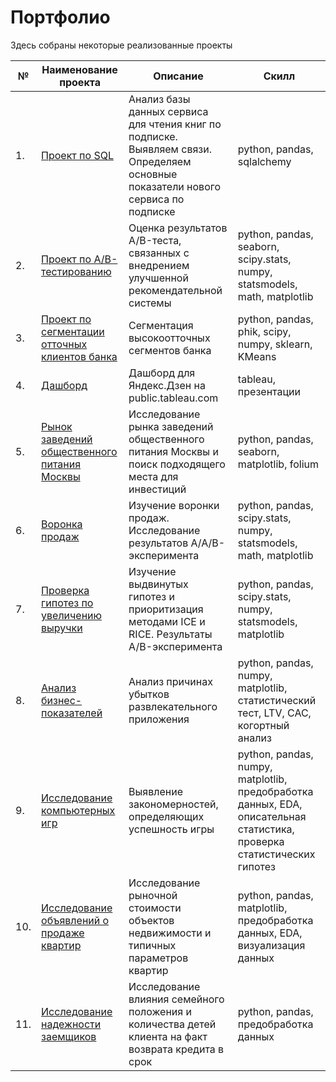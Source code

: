 # Портфолио

Здесь собраны некоторые реализованные проекты

| №    | Наименование проекта                | Описание                                                     | Скилл                                                        |
| ---- | ------------------------------------------------------------ | ------------------------------------------------------------ | ------------------------------------------------------------ |
| 1.   | [Проект по SQL](https://github.com/KseniaChernyak/Projects-Yandex.Practicum/tree/5e5ea008e049162b915712c659babfa3c0dafe69/SQL%20project) | Анализ базы данных сервиса для чтения книг по подписке. Выявляем связи. Определяем основные показатели нового сервиса по подписке | python, pandas, sqlalchemy       |
| 2.   | [Проект по А/B-тестированию](https://github.com/KseniaChernyak/Portfolio/tree/main/AB%20testing%20project) | Оценка результатов A/B-теста, связанных с внедрением улучшенной рекомендательной системы | python, pandas, seaborn, scipy.stats, numpy, statsmodels, math, matplotlib |
| 3.   | [Проект по сегментации отточных клиентов банка](https://github.com/KseniaChernyak/Portfolio/tree/main/Customer%20churn%20analysis) | Сегментация высокоотточных сегментов банка          | python, pandas, phik, scipy, numpy, sklearn, KMeans |
| 4.   | [Дашборд](https://github.com/KseniaChernyak/Portfolio/tree/main/Dashboard) | Дашборд для Яндекс.Дзен на public.tableau.com          | tableau, презентации |
| 5.   | [Рынок заведений общественного питания Москвы](https://github.com/KseniaChernyak/Portfolio/tree/main/Public%20catering) | Исследование рынка заведений общественного питания Москвы и поиск подходящего места для инвестиций          | python, pandas, seaborn, matplotlib, folium  |
| 6.   | [Воронка продаж](https://github.com/KseniaChernyak/Portfolio/tree/main/Sales%20funnel) | Изучение воронки продаж. Исследование результатов A/A/B-эксперимента        | python, pandas, scipy.stats, numpy, statsmodels, math, matplotlib  |
| 7.   | [Проверка гипотез по увеличению выручки](https://github.com/KseniaChernyak/Portfolio/tree/main/Statistical%20hypothesis%20testing#%D0%BF%D1%80%D0%BE%D0%B2%D0%B5%D1%80%D0%BA%D0%B0-%D0%B3%D0%B8%D0%BF%D0%BE%D1%82%D0%B5%D0%B7-%D0%BF%D0%BE-%D1%83%D0%B2%D0%B5%D0%BB%D0%B8%D1%87%D0%B5%D0%BD%D0%B8%D1%8E-%D0%B2%D1%8B%D1%80%D1%83%D1%87%D0%BA%D0%B8-%D0%B2-%D0%B8%D0%BD%D1%82%D0%B5%D1%80%D0%BD%D0%B5%D1%82-%D0%BC%D0%B0%D0%B3%D0%B0%D0%B7%D0%B8%D0%BD%D0%B5) | Изучение выдвинутых гипотез и приоритизация методами ICE и RICE. Результаты A/B-эксперимента        | python, pandas, scipy.stats, numpy, statsmodels, matplotlib  |
| 8.   | [Анализ бизнес-показателей](https://github.com/KseniaChernyak/Portfolio/tree/main/Cohort%20analysis) | Анализ причинах убытков развлекательного приложения        | python, pandas, numpy, matplotlib, статистический тест, LTV, CAC, когортный анализ  |
| 9.   | [Исследование компьютерных игр](https://github.com/KseniaChernyak/Portfolio/tree/main/Game%20analysis) | Выявление закономерностей, определяющих успешность игры        | python, pandas, numpy, matplotlib, предобработка данных, EDA, описательная статистика, проверка статистических гипотез  |
| 10.   | [Исследование объявлений о продаже квартир](https://github.com/KseniaChernyak/Portfolio/tree/main/Real%20estate%20market) | Исследование рыночной стоимости объектов недвижимости и типичных параметров квартир       | python, pandas, matplotlib, предобработка данных, EDA, визуализация данных  |
| 11.   | [Исследование надежности заемщиков](https://github.com/KseniaChernyak/Portfolio/tree/main/Banking%20data%20analysis) | Исследование влияния семейного положения и количества детей клиента на факт возврата кредита в срок       | python, pandas, предобработка данных  |
